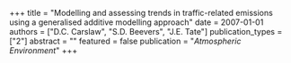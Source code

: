+++
title = "Modelling and assessing trends in traffic-related emissions using a generalised additive modelling approach"
date = 2007-01-01
authors = ["D.C. Carslaw", "S.D. Beevers", "J.E. Tate"]
publication_types = ["2"]
abstract = ""
featured = false
publication = "*Atmospheric Environment*"
+++

